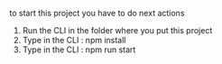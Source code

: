to start this project you have to do next actions
1) Run the CLI in the folder where you put this project
2) Type in the CLI : npm install 
3) Type in the CLI : npm run start 
